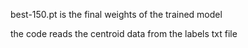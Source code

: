 best-150.pt is the final weights of the trained model

the code reads the centroid data from the labels txt file
